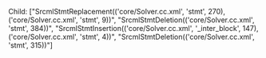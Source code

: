 Child: ["SrcmlStmtReplacement(('core/Solver.cc.xml', 'stmt', 270), ('core/Solver.cc.xml', 'stmt', 9))", "SrcmlStmtDeletion(('core/Solver.cc.xml', 'stmt', 384))", "SrcmlStmtInsertion(('core/Solver.cc.xml', '_inter_block', 147), ('core/Solver.cc.xml', 'stmt', 4))", "SrcmlStmtDeletion(('core/Solver.cc.xml', 'stmt', 315))"]
